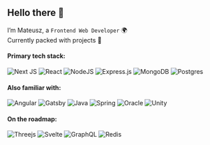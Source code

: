 ## Hello there 👋

I’m Mateusz, a `Frontend Web Developer` 🌍  
Currently packed with projects 🐝  


#### Primary tech stack:
![Next JS](https://img.shields.io/badge/Next-black?style=for-the-badge&logo=next.js&logoColor=white&color=171B21)
![React](https://img.shields.io/badge/react-%2320232a.svg?style=for-the-badge&logo=react&logoColor=%2361DAFB&color=171B21)
![NodeJS](https://img.shields.io/badge/node.js-6DA55F?style=for-the-badge&logo=node.js&logoColor=79A366&color=171B21)
![Express.js](https://img.shields.io/badge/express.js-%23404d59.svg?style=for-the-badge&logo=express&logoColor=%2361DAFB&color=171B21)
![MongoDB](https://img.shields.io/badge/MongoDB-%234ea94b.svg?style=for-the-badge&logo=mongodb&logoColor=66A756&color=171B21)
![Postgres](https://img.shields.io/badge/postgres-%23316192.svg?style=for-the-badge&logo=postgresql&logoColor=3D608E&color=171B21)

#### Also familiar with:
![Angular](https://img.shields.io/badge/angular-%23DD0031.svg?style=for-the-badge&logo=angular&logoColor=CB2B39&color=171B21)
![Gatsby](https://img.shields.io/badge/Gatsby-%23663399.svg?style=for-the-badge&logo=gatsby&logoColor=5F3694&color=171B21)
![Java](https://img.shields.io/badge/java-%23ED8B00.svg?style=for-the-badge&logo=java&logoColor=E09033&color=171B21)
![Spring](https://img.shields.io/badge/spring-%236DB33F.svg?style=for-the-badge&logo=spring&logoColor=7DB150&color=171B21)
![Oracle](https://img.shields.io/badge/Oracle-F80000?style=for-the-badge&logo=oracle&logoColor=E33122&color=171B21)
![Unity](https://img.shields.io/badge/unity-%23000000.svg?style=for-the-badge&logo=unity&logoColor=white&color=171B21)

#### On the roadmap:
![Threejs](https://img.shields.io/badge/threejs-black?style=for-the-badge&logo=three.js&logoColor=white&color=171B21)
![Svelte](https://img.shields.io/badge/svelte-%23f1413d.svg?style=for-the-badge&logo=svelte&logoColor=DE5046&color=171B21)
![GraphQL](https://img.shields.io/badge/-GraphQL-E10098?style=for-the-badge&logo=graphql&logoColor=CE2C95&color=171B21)
![Redis](https://img.shields.io/badge/redis-%23DD0031.svg?style=for-the-badge&logo=redis&logoColor=CB2B39&color=171B21)

